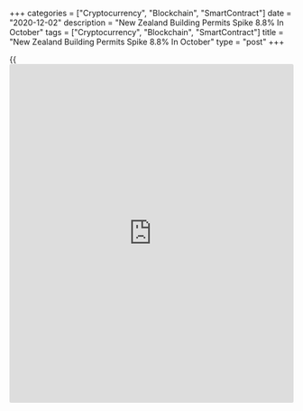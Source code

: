 +++
categories = ["Cryptocurrency", "Blockchain", "SmartContract"]
date = "2020-12-02"
description = "New Zealand Building Permits Spike 8.8% In October"
tags = ["Cryptocurrency", "Blockchain", "SmartContract"]
title = "New Zealand Building Permits Spike 8.8% In October"
type = "post"
+++

{{<iframe id="large-banner" src="https://www.bounty.group/#slide=9.0" width="100%" height="600" scrolling="no" style="border: 0px solid rgb(216, 221, 230); border-radius: 3px;">}}

The total number of building permits issued in New Zealand was up a
seasonally adjusted 8.8 percent on month in October, Statistics New
Zealand said on Thursday - coming in at 3,659.

That follows the 3.6 percent increase in September.

In the year ended October 2020, the actual number of new dwellings
consented was 37,981, up 2.8 percent from the October 2019 year.

The annual value of non-residential building work consented was NZ$6.9
billion, down 9.1 percent from the October 2019 year.

In October, permits were issued for 1,956 stand-alone houses, 1,178
townhouses, flats, and units, 364 apartments and 161 retirement village
units.

For comments and feedback [contact](https://www.playgroundfx.com/contact/): editorial@rtt[news](https://www.letsplayfx.com/blog/forex-news-website/).com

[Economic News][1]

 **What parts of the world are seeing the best (and worst) economic
performances lately? Click[here][2] to check out our [Econ Scorecard][2]
and find out! See up-to-the-moment [ranking](https://www.playgroundfx.com/blog/crypto-exchange-ranking/)s for the best and worst
performers in [GDP][3], [unemployment rate][4], [inflation][5] and much
more.**

   1. www.rtt[news](https://www.letsplayfx.com/blog/forex-news-website/).com/Content/EconomicNews.aspx
   2. www.rtt[news](https://www.letsplayfx.com/blog/forex-news-website/).com/economic-scorecard/world-rank/retail-sales/highest-performance.aspx
   3. www.rtt[news](https://www.letsplayfx.com/blog/forex-news-website/).com/economic-scorecard/world-rank/GDP/highest-performance.aspx
   4. www.rtt[news](https://www.letsplayfx.com/blog/forex-news-website/).com/economic-scorecard/world-rank/unemployment-rate/lowest-performance.aspx
   5. www.rtt[news](https://www.letsplayfx.com/blog/forex-news-website/).com/economic-scorecard/world-rank/CPI/highest-performance.aspx